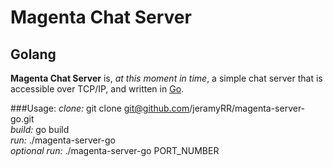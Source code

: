# Magenta Chat Server
## Golang

**Magenta Chat Server** is, *at this moment in time*, a simple chat server that is accessible over TCP/IP, and written in [Go](http://www.golang.org).

###Usage:
*clone:* git clone git@github.com/jeramyRR/magenta-server-go.git<br>
*build:* go build<br>
*run:* ./magenta-server-go<br>
*optional run:* ./magenta-server-go PORT_NUMBER
